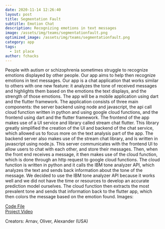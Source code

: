 ```yaml
---
date: 2020-11-14 12:26:40
layout: post
title: Segmentation Fault
subtitle: Emotion Chat
description: Recognizing emotions in text messages
image: /assets/img/teams/segmentationfault.png
optimized_image: /assets/img/teams/segmentationfault.png
category: app
tags:
  - 1st place
author: fchacks
---
```


People with autism or schizophrenia sometimes struggle to recognize emotions displayed by other people. Our app aims to help then recognize emotions in text messages. Our app is a chat application that works similar to others with one new feature: it analyzes the tone of received messages and highlights them based on the emotions the text displays, and the strength of those emotions. The app will be a mobile application using dart and the flutter framework. The application consists of three main components: the server backend using node and javascript, the api call cloud function written in python and using google cloud functions, and the frontend using dart and the flutter framework. The frontend of the app makes use of a UI service and library called stream chat flutter. This library greatly simplified the creation of the UI and backend of the chat service, which allowed us to focus more on the text analysis part of the app. The backend server also makes use of the stream chat library, and is written in javascript using node.js. This server communicates with the frontend UI to allow users to chat with each other, and store their messages. Then, when the front end receives a message, it then makes use of the cloud function, which is done through an http request to google cloud functions. The cloud function is written in python and it calls the IBM tone analyzer API, which analyzes the text and sends back information about the tone of the message. We decided to use the IBM tone analyzer API because it works well and we did not have the time or resources to develop an accurate prediction model ourselves. The cloud function then extracts the most prevalent tone and sends that information back to the flutter app, which then colors the message based on the emotion found.
Images:


<a href="https://github.com/arnavdandu/fchacks_emotion_chat_app">Code File</a> <br>
<a href="https://drive.google.com/file/d/1PUNrmbUxPGnwLa4ZANbl5K8ts-caa2qn/view?usp=sharing">Project Video</a>

Creators: Arnav, Oliver, Alexander (USA)
